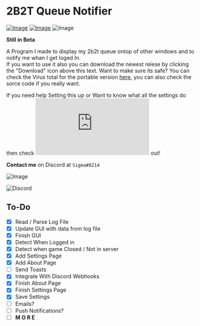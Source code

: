 # 2B2T Queue Notifier

[![Image](https://img.shields.io/badge/Download-NONE-red?style=for-the-badge)]() [![Image](https://img.shields.io/badge/.NET-V4.7.2+-informational?style=for-the-badge)](https://dotnet.microsoft.com/) ![Image](https://img.shields.io/badge/Windows-10-green?style=for-the-badge) 

<!--![Image](https://img.shields.io/badge/Contains-Tasty_Spaghetti_Code-orange?style=for-the-badge)-->

**Still in Beta**

A Program I made to display my 2b2t queue ontop of other windows and to notify me whan I get loged In.<br/>If you want to use it also you can download the newest relese by clicking the "Download" icon above this text. Want to make sure its safe? You can check the Virus total for the portable version [here](https://www.virustotal.com/gui/file/65637ec39a54bef2c195a6e392c10dce2810fc9e4580ff901ce804c7fb072488/detection), you can also check the sorce code if you really want.

If you need help Setting this up or Want to know what all the settings do then check ![this](https://github.com/Basicprogrammer10/2B2T-Queue-Notifier/blob/master/Settings.md) out! 

**Contact me** on Discord at `Sigma#8214`<br>

![Image](https://i.imgur.com/zDyJ1O6.png)

![Discord](https://i.imgur.com/VcLeG0n.png)

## To-Do

- [X] Read / Parse Log File
- [X] Update GUI with data from log file
- [X] Finish GUI
- [X] Detect When Logged in
- [X] Detect when game Closed / Not in server
- [X] Add Settings Page
- [X] Add About Page
- [ ] Send Toasts
- [X] Integrate With Discord Webhooks
- [X] Finish About Page
- [X] Finish Settings Page
- [X] Save Settings
- [ ] Emails?
- [ ] Push Notifications?
- [ ] **M O R E**
